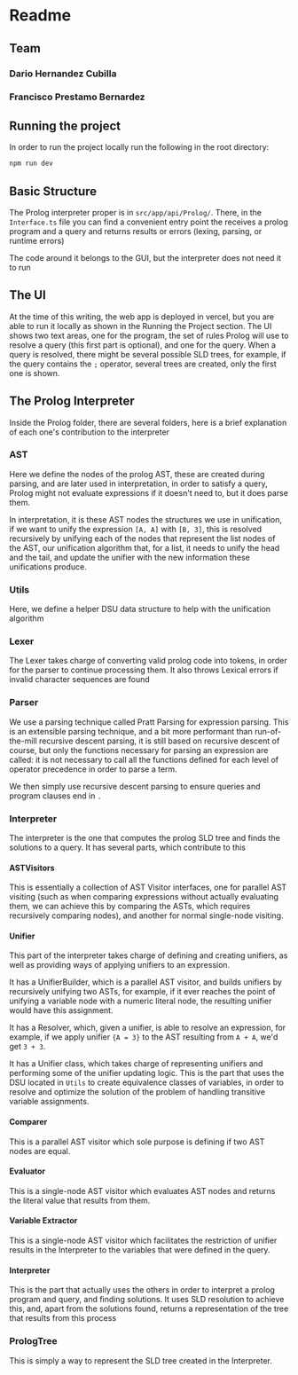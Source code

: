 # Readme

## Team

### Dario Hernandez Cubilla
### Francisco Prestamo Bernardez

## Running the project

In order to run the project locally run the following in the root directory:

```bash
npm run dev
```

## Basic Structure

The Prolog interpreter proper is in `src/app/api/Prolog/`. There, in the `Interface.ts` file you can find a convenient entry point the receives a prolog program and a query and returns results or errors (lexing, parsing, or runtime errors)

The code around it belongs to the GUI, but the interpreter does not need it to run

## The UI

At the time of this writing, the web app is deployed in vercel, but you are able to run it locally as shown in the Running the Project section. The UI shows two text areas, one for the program, the set of rules Prolog will use to resolve a query (this first part is optional), and one for the query. When a query is resolved, there might be several possible SLD trees, for example, if the query contains the `;` operator, several trees are created, only the first one is shown.

## The Prolog Interpreter

Inside the Prolog folder, there are several folders, here is a brief explanation of each one's contribution to the interpreter

### AST

Here we define the nodes of the prolog AST, these are created during parsing, and are later used in interpretation, in order to satisfy a query, Prolog might not evaluate expressions if it doesn't need to, but it does parse them.

In interpretation, it is these AST nodes the structures we use in unification, if we want to unify the expression `[A, A]` with `[B, 3]`, this is resolved recursively by unifying each of the nodes that represent the list nodes of the AST, our unification algorithm that, for a list, it needs to unify the head and the tail, and update the unifier with the new information these unifications produce.

### Utils

Here, we define a helper DSU data structure to help with the unification algorithm

### Lexer

The Lexer takes charge of converting valid prolog code into tokens, in order for the parser to continue processing them. It also throws Lexical errors if invalid character sequences are found

### Parser

We use a parsing technique called Pratt Parsing for expression parsing. This is an extensible parsing technique, and a bit more performant than run-of-the-mill recursive descent parsing, it is still based on recursive descent of course, but only the functions necessary for parsing an expression are called: it is not necessary to call all the functions defined for each level of operator precedence in order to parse a term.

We then simply use recursive descent parsing to ensure queries and program clauses end in `.`

### Interpreter

The interpreter is the one that computes the prolog SLD tree and finds the solutions to a query. It has several parts, which contribute to this

#### ASTVisitors

This is essentially a collection of AST Visitor interfaces, one for parallel AST visiting (such as when comparing expressions without actually evaluating them, we can achieve this by comparing the ASTs, which requires recursively comparing nodes), and another for normal single-node visiting.

#### Unifier

This part of the interpreter takes charge of defining and creating unifiers, as well as providing ways of applying unifiers to an expression. 

It has a UnifierBuilder, which is a parallel AST visitor, and builds unifiers by recursively unifying two ASTs, for example, if it ever reaches the point of unifying a variable node with a numeric literal node, the resulting unifier would have this assignment. 

It has a Resolver, which, given a unifier, is able to resolve an expression, for example, if we apply unifier `{A = 3}` to the AST resulting from `A + A`, we'd get `3 + 3`.

It has a Unifier class, which takes charge of representing unifiers and performing some of the unifier updating logic. This is the part that uses the DSU  located in `Utils` to create equivalence classes of variables, in order to resolve and optimize the solution of the problem of handling transitive variable assignments.

#### Comparer

This is a parallel AST visitor which sole purpose is defining if two AST nodes are equal.

#### Evaluator

This is a single-node AST visitor which evaluates AST nodes and returns the literal value that results from them.


#### Variable Extractor

This is a single-node AST visitor which facilitates the restriction of unifier results in the Interpreter to the variables that were defined in the query.

#### Interpreter

This is the part that actually uses the others in order to interpret a prolog program and query, and finding solutions. It uses SLD resolution to achieve this, and, apart from the solutions found, returns a representation of the tree that results from this process

### PrologTree

This is simply a way to represent the SLD tree created in the Interpreter.








